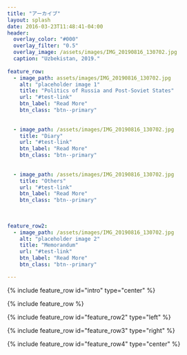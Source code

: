 ```yaml
---
title: "アーカイブ"
layout: splash
date: 2016-03-23T11:48:41-04:00
header:
  overlay_color: "#000"
  overlay_filter: "0.5"
  overlay_image: /assets/images/IMG_20190816_130702.jpg
  caption: "Uzbekistan, 2019."
  
feature_row:
  - image_path: assets/images/IMG_20190816_130702.jpg
    alt: "placeholder image 1"
    title: "Politics of Russia and Post-Soviet States"
    url: "#test-link"
    btn_label: "Read More"
    btn_class: "btn--primary"
    
    
  - image_path: /assets/images/IMG_20190816_130702.jpg
    title: "Diary"
    url: "#test-link"
    btn_label: "Read More"
    btn_class: "btn--primary"
  
  
  - image_path: /assets/images/IMG_20190816_130702.jpg
    title: "Others"
    url: "#test-link"
    btn_label: "Read More"
    btn_class: "btn--primary"
  
  
  
feature_row2:
  - image_path: /assets/images/IMG_20190816_130702.jpg
    alt: "placeholder image 2"
    title: "Memorandum"
    url: "#test-link"
    btn_label: "Read More"
    btn_class: "btn--primary"

---
```


{% include feature_row id="intro" type="center" %}

{% include feature_row %}

{% include feature_row id="feature_row2" type="left" %}

{% include feature_row id="feature_row3" type="right" %}

{% include feature_row id="feature_row4" type="center" %}
